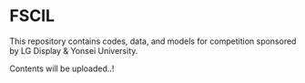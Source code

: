 # FSCIL
This repository contains codes, data, and models for competition sponsored by LG Display &amp; Yonsei University.

Contents will be uploaded..!
